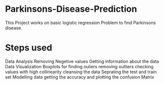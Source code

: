 # Parkinsons-Disease-Prediction
This Project works on basic logistic regression Problem to find Parkinsons disease.

# Steps used
Data Analysis
Removing Negetive values
Getting information about the data
Data Visualization
Boxplots for finding ouliers
removing outliers
checking values with high collinearity
cleansing the data
Seprating the test and train set
Modelling data
getting the accuracy and plotting the confusion Matrix
